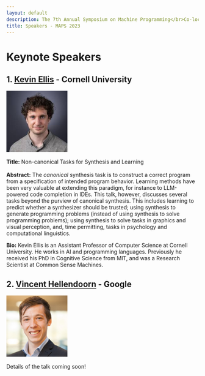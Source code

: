 ```yaml
---
layout: default
description: The 7th Annual Symposium on Machine Programming</br>Co-located with ESEC/FSE 2023</br>December 3, 2023 - San Francisco, CA, USA</br>
title: Speakers - MAPS 2023
---
```


<style type="text/css" media="screen">
img {
/*  display: block;
  float: none;
  margin-left: auto;
  margin-right: auto;*/
  height: 160px;
}

td {border: none !important; cellspacing: 0; cellpadding: 0;}
tr {height: 0;}

</style>

# Keynote Speakers

## 1. [Kevin Ellis](https://www.cs.cornell.edu/~ellisk/) - Cornell University

![Kevin Ellis](/profile_photos/Kevin_ellis_profile.jpeg)

<b>Title:</b> Non-canonical Tasks for Synthesis and Learning
<br><br>
<b>Abstract:</b> The *canonical* synthesis task is to construct a correct program from a specification of intended program behavior. Learning methods have been very valuable at extending this paradigm, for instance to LLM-powered code completion in IDEs. This talk, however, discusses several tasks beyond the purview of canonical synthesis. This includes learning to predict whether a synthesizer should be trusted; using synthesis to generate programming problems (instead of using synthesis to solve programming problems); using synthesis to solve tasks in graphics and visual perception, and, time permitting, tasks in psychology and computational linguistics.

<b>Bio:</b> Kevin Ellis is an Assistant Professor of Computer Science at Cornell University. He works in AI and programming languages. Previously he received his PhD in Cognitive Science from MIT, and was a Research Scientist at Common Sense Machines.

## 2. [Vincent Hellendoorn](https://vhellendoorn.github.io/) - Google

![Vincent Hellendoorn](/profile_photos/vincent_hellendoorn.jpg)

Details of the talk coming soon!

<!-- <table>
  <tr class="photo-row">
    <td><center><img src="/profile_photos/Kevin_ellis_profile.jpeg" alt="Kevin Ellis"></center></td>
    <td><center><img src="/profile_photos/vincent_hellendoorn.jpg" alt="Vincent Hellendoorn"></center></td>
  </tr>
  <tr class="text-row">
    <td><h3><center><a href="https://www.cs.cornell.edu/~ellisk/">Kevin Ellis</a></center></h3></td>
    <td><h3><center><a href="https://vhellendoorn.github.io/">Vincent Hellendoorn</a></center></h3></td>
  </tr>
  <tr class="text-row">
    <td><center><p>Cornell University</p></center></td>
    <td><center><p>Google</p></center></td>
  </tr>
</table>
 -->

